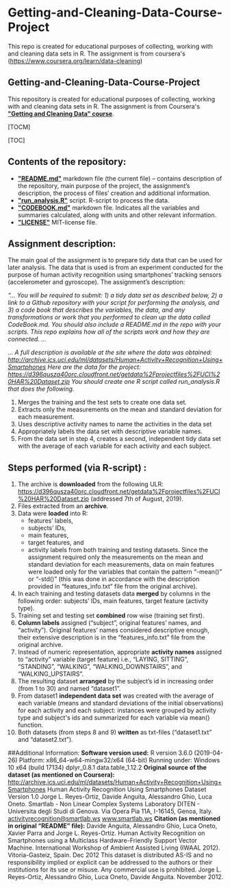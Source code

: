 # Getting-and-Cleaning-Data-Course-Project
This repo is created for educational purposes of collecting, working with and cleaning data sets in R. The assignment is from coursera's (https://www.coursera.org/learn/data-cleaning)
## Getting-and-Cleaning-Data-Course-Project
This repository is created for educational purposes of collecting, working with and cleaning data sets in R. The assignment is from Coursera's [**"Getting and Cleaning Data" course**](https://www.coursera.org/learn/data-cleaning).

[TOCM]

[TOC]
## Contents of the repository:
- [**"README.md"**](https://github.com/Kasenkow/Getting-and-Cleaning-Data-Course-Project/blob/master/README.md) markdown file (the current file) – contains description of the repository, main purpose of the project, the assignment’s description, the process of files’ creation and additional information.
- [**"run_analysis.R"**](https://github.com/Kasenkow/Getting-and-Cleaning-Data-Course-Project/blob/master/run_analysis.R) script. R-script to process the data.
- [**"CODEBOOK.md"**](https://github.com/Kasenkow/Getting-and-Cleaning-Data-Course-Project/blob/master/CODEBOOK.md) markdown file. Indicates all the variables and summaries calculated, along with units and other relevant information.
- [**"LICENSE"**](https://github.com/Kasenkow/Getting-and-Cleaning-Data-Course-Project/blob/master/LICENSE) MIT-license file.
## Assignment description:
The main goal of the assignment is to prepare tidy data that can be used for later analysis.
The data that is used is from an experiment conducted for the purpose of human activity recognition using smartphones’ tracking sensors (accelerometer and gyroscope).
The assignment’s description:

*“… You will be required to submit: 1) a tidy data set as described below, 2) a link to a Github repository with your script for performing the analysis, and 3) a code book that describes the variables, the data, and any transformations or work that you performed to clean up the data called CodeBook.md. You should also include a README.md in the repo with your scripts. This repo explains how all of the scripts work and how they are connected. …*

*… A full description is available at the site where the data was obtained:
http://archive.ics.uci.edu/ml/datasets/Human+Activity+Recognition+Using+Smartphones
Here are the data for the project:
https://d396qusza40orc.cloudfront.net/getdata%2Fprojectfiles%2FUCI%20HAR%20Dataset.zip
You should create one R script called run_analysis.R that does the following.*

1.	Merges the training and the test sets to create one data set.
2.	Extracts only the measurements on the mean and standard deviation for each measurement.
3.	Uses descriptive activity names to name the activities in the data set
4.	Appropriately labels the data set with descriptive variable names.
5.	From the data set in step 4, creates a second, independent tidy data set with the average of each variable for each activity and each subject.

## Steps performed (via R-script) :
1.	The archive is **downloaded** from the following ULR: https://d396qusza40orc.cloudfront.net/getdata%2Fprojectfiles%2FUCI%20HAR%20Dataset.zip (addressed 7th of August, 2019).
2.	Files extracted from an **archive**.
3.	Data were **loaded** into R:
	- features’ labels,
	- subjects’ IDs,
	- main features,
	- target features, and
	- activity labels from both training and testing datasets.
Since the assignment required only the measurements on the mean and standard deviation for each measurements, data on main features were loaded only for the variables that contain the pattern “-mean()” or “-std()” (this was done in accordance with the description provided in “features_info.txt” file from the original archive).
4.	In each training and testing datasets data **merged** by columns in the following order: subjects’ IDs, main features, target feature (activity type).
5.	Training set and testing set **combined** row wise (training set first).
6.	**Column labels** assigned (“subject”, original features’ names, and “activity”). Original features’ names considered descriptive enough, their extensive description is in the “features_info.txt” file from the original archive.
7.	Instead of numeric representation, appropriate **activity names** assigned to “activity” variable (target feature) i.e., “LAYING, SITTING”, “STANDING”, “WALKING”, “WALKING_DOWNSTAIRS”, and “WALKING_UPSTAIRS”.
8.	The resulting dataset **arranged** by the subject’s id in increasing order (from 1 to 30) and named “dataset1”.
9.	From dataset1 **independent data set** was created with the average of each variable (means and standard deviations of the initial observations) for each activity and each subject: instances were grouped by activity type and subject's ids and summarized for each variable via mean() function.
10.	Both datasets (from steps 8 and 9) **written** as txt-files (“dataset1.txt” and “dataset2.txt”).

##Additional Information:
**Software version used:**
R version 3.6.0 (2019-04-26)
Platform: x86_64-w64-mingw32/x64 (64-bit)
Running under: Windows 10 x64 (build 17134)
dplyr_0.8.1
data.table_1.12.2
**Original source of the dataset (as mentioned on Coursera):**
http://archive.ics.uci.edu/ml/datasets/Human+Activity+Recognition+Using+Smartphones
Human Activity Recognition Using Smartphones Dataset
Version 1.0
Jorge L. Reyes-Ortiz, Davide Anguita, Alessandro Ghio, Luca Oneto.
Smartlab - Non Linear Complex Systems Laboratory
DITEN - Universitа degli Studi di Genova.
Via Opera Pia 11A, I-16145, Genoa, Italy.
activityrecognition@smartlab.ws
www.smartlab.ws
**Citation (as mentioned in original “README” file):**
Davide Anguita, Alessandro Ghio, Luca Oneto, Xavier Parra and Jorge L. Reyes-Ortiz. Human Activity Recognition on Smartphones using a Multiclass Hardware-Friendly Support Vector Machine. International Workshop of Ambient Assisted Living (IWAAL 2012). Vitoria-Gasteiz, Spain. Dec 2012
This dataset is distributed AS-IS and no responsibility implied or explicit can be addressed to the authors or their institutions for its use or misuse. Any commercial use is prohibited.
Jorge L. Reyes-Ortiz, Alessandro Ghio, Luca Oneto, Davide Anguita. November 2012.
